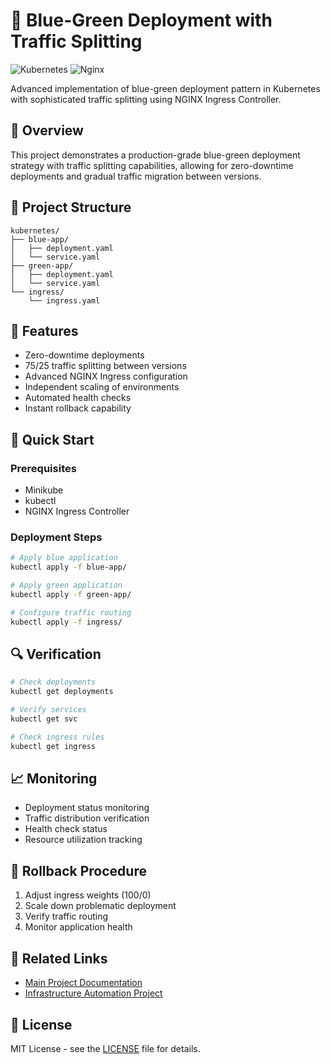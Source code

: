 # 🔄 Blue-Green Deployment with Traffic Splitting
![Kubernetes](https://img.shields.io/badge/kubernetes-%23326ce5.svg?style=for-the-badge&logo=kubernetes&logoColor=white)
![Nginx](https://img.shields.io/badge/nginx-%23009639.svg?style=for-the-badge&logo=nginx&logoColor=white)

Advanced implementation of blue-green deployment pattern in Kubernetes with sophisticated traffic splitting using NGINX Ingress Controller.

## 🎯 Overview
This project demonstrates a production-grade blue-green deployment strategy with traffic splitting capabilities, allowing for zero-downtime deployments and gradual traffic migration between versions.

## 📂 Project Structure
```
kubernetes/
├── blue-app/
│   ├── deployment.yaml
│   └── service.yaml
├── green-app/
│   ├── deployment.yaml
│   └── service.yaml
└── ingress/
    └── ingress.yaml
```

## 🌟 Features
- Zero-downtime deployments
- 75/25 traffic splitting between versions
- Advanced NGINX Ingress configuration
- Independent scaling of environments
- Automated health checks
- Instant rollback capability

## 🚀 Quick Start

### Prerequisites
- Minikube
- kubectl
- NGINX Ingress Controller

### Deployment Steps
```bash
# Apply blue application
kubectl apply -f blue-app/

# Apply green application
kubectl apply -f green-app/

# Configure traffic routing
kubectl apply -f ingress/
```

## 🔍 Verification
```bash
# Check deployments
kubectl get deployments

# Verify services
kubectl get svc

# Check ingress rules
kubectl get ingress
```

## 📈 Monitoring
- Deployment status monitoring
- Traffic distribution verification
- Health check status
- Resource utilization tracking

## 🔄 Rollback Procedure
1. Adjust ingress weights (100/0)
2. Scale down problematic deployment
3. Verify traffic routing
4. Monitor application health

## 🔗 Related Links
- [Main Project Documentation](../README.md)
- [Infrastructure Automation Project](../terraform/README.md)

## 📝 License
MIT License - see the [LICENSE](../LICENSE) file for details.
